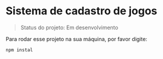 <h1>Sistema de cadastro de jogos</h1>

>Status do projeto: Em desenvolvimento

Para rodar esse projeto na sua máquina, por favor digite:

```
npm instal
```
